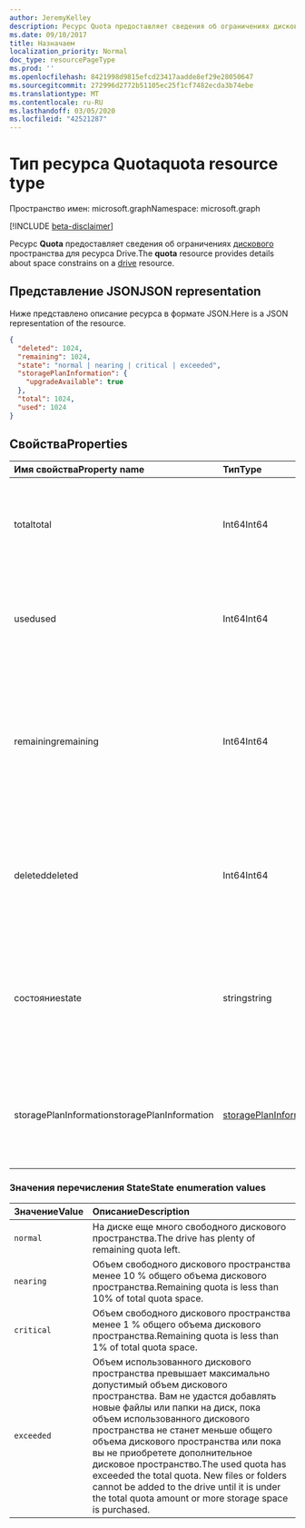 ```yaml
---
author: JeremyKelley
description: Ресурс Quota предоставляет сведения об ограничениях дискового пространства для ресурса Drive.
ms.date: 09/10/2017
title: Назначаем
localization_priority: Normal
doc_type: resourcePageType
ms.prod: ''
ms.openlocfilehash: 8421998d9815efcd23417aadde8ef29e28050647
ms.sourcegitcommit: 272996d2772b51105ec25f1cf7482ecda3b74ebe
ms.translationtype: MT
ms.contentlocale: ru-RU
ms.lasthandoff: 03/05/2020
ms.locfileid: "42521287"
---
```

# <a name="quota-resource-type"></a><span data-ttu-id="4dc66-103">Тип ресурса Quota</span><span class="sxs-lookup"><span data-stu-id="4dc66-103">quota resource type</span></span>

<span data-ttu-id="4dc66-104">Пространство имен: microsoft.graph</span><span class="sxs-lookup"><span data-stu-id="4dc66-104">Namespace: microsoft.graph</span></span>

[!INCLUDE [beta-disclaimer](../../includes/beta-disclaimer.md)]

<span data-ttu-id="4dc66-105">Ресурс **Quota** предоставляет сведения об ограничениях [дискового](drive.md) пространства для ресурса Drive.</span><span class="sxs-lookup"><span data-stu-id="4dc66-105">The **quota** resource provides details about space constrains on a [drive](drive.md) resource.</span></span>

## <a name="json-representation"></a><span data-ttu-id="4dc66-106">Представление JSON</span><span class="sxs-lookup"><span data-stu-id="4dc66-106">JSON representation</span></span>

<span data-ttu-id="4dc66-107">Ниже представлено описание ресурса в формате JSON.</span><span class="sxs-lookup"><span data-stu-id="4dc66-107">Here is a JSON representation of the resource.</span></span>

<!-- {
  "blockType": "resource",
  "optionalProperties": [ ],
  "@odata.type": "microsoft.graph.quota"
}-->

```json
{
  "deleted": 1024,
  "remaining": 1024,
  "state": "normal | nearing | critical | exceeded",
  "storagePlanInformation": {
    "upgradeAvailable": true
  },
  "total": 1024,
  "used": 1024
}
```

## <a name="properties"></a><span data-ttu-id="4dc66-108">Свойства</span><span class="sxs-lookup"><span data-stu-id="4dc66-108">Properties</span></span>

| <span data-ttu-id="4dc66-109">Имя свойства</span><span class="sxs-lookup"><span data-stu-id="4dc66-109">Property name</span></span> | <span data-ttu-id="4dc66-110">Тип</span><span class="sxs-lookup"><span data-stu-id="4dc66-110">Type</span></span>   | <span data-ttu-id="4dc66-111">Описание</span><span class="sxs-lookup"><span data-stu-id="4dc66-111">Description</span></span>                                                                 |
|:--------------|:-------|:----------------------------------------------------------------------------|
| <span data-ttu-id="4dc66-112">total</span><span class="sxs-lookup"><span data-stu-id="4dc66-112">total</span></span>         | <span data-ttu-id="4dc66-113">Int64</span><span class="sxs-lookup"><span data-stu-id="4dc66-113">Int64</span></span>  | <span data-ttu-id="4dc66-p101">Общий объем разрешенного дискового пространства в байтах. Только для чтения.</span><span class="sxs-lookup"><span data-stu-id="4dc66-p101">Total allowed storage space, in bytes. Read-only.</span></span>                           |
| <span data-ttu-id="4dc66-116">used</span><span class="sxs-lookup"><span data-stu-id="4dc66-116">used</span></span>          | <span data-ttu-id="4dc66-117">Int64</span><span class="sxs-lookup"><span data-stu-id="4dc66-117">Int64</span></span>  | <span data-ttu-id="4dc66-p102">Общий объем использованного дискового пространства в байтах. Только для чтения.</span><span class="sxs-lookup"><span data-stu-id="4dc66-p102">Total space used, in bytes. Read-only.</span></span>                                      |
| <span data-ttu-id="4dc66-120">remaining</span><span class="sxs-lookup"><span data-stu-id="4dc66-120">remaining</span></span>     | <span data-ttu-id="4dc66-121">Int64</span><span class="sxs-lookup"><span data-stu-id="4dc66-121">Int64</span></span>  | <span data-ttu-id="4dc66-p103">Общий объем дискового пространства, оставшегося до достижения максимальной квоты, в байтах. Только для чтения.</span><span class="sxs-lookup"><span data-stu-id="4dc66-p103">Total space remaining before reaching the quota limit, in bytes. Read-only.</span></span> |
| <span data-ttu-id="4dc66-124">deleted</span><span class="sxs-lookup"><span data-stu-id="4dc66-124">deleted</span></span>       | <span data-ttu-id="4dc66-125">Int64</span><span class="sxs-lookup"><span data-stu-id="4dc66-125">Int64</span></span>  | <span data-ttu-id="4dc66-p104">Общий объем дискового пространства, занятого файлами в корзине, в байтах. Только для чтения.</span><span class="sxs-lookup"><span data-stu-id="4dc66-p104">Total space consumed by files in the recycle bin, in bytes. Read-only.</span></span>      |
| <span data-ttu-id="4dc66-128">состояние</span><span class="sxs-lookup"><span data-stu-id="4dc66-128">state</span></span>         | <span data-ttu-id="4dc66-129">string</span><span class="sxs-lookup"><span data-stu-id="4dc66-129">string</span></span> | <span data-ttu-id="4dc66-p105">Значение перечисления, указывающее состояние дискового пространства. Только для чтения.</span><span class="sxs-lookup"><span data-stu-id="4dc66-p105">Enumeration value that indicates the state of the storage space. Read-only.</span></span> |
| <span data-ttu-id="4dc66-132">storagePlanInformation</span><span class="sxs-lookup"><span data-stu-id="4dc66-132">storagePlanInformation</span></span>  | [<span data-ttu-id="4dc66-133">storagePlanInformation</span><span class="sxs-lookup"><span data-stu-id="4dc66-133">storagePlanInformation</span></span>](storageplaninformation.md) | <span data-ttu-id="4dc66-134">Сведения о планах квот хранилища диска.</span><span class="sxs-lookup"><span data-stu-id="4dc66-134">Information about the drive's storage quota plans.</span></span> <span data-ttu-id="4dc66-135">Только в личном хранилище OneDrive.</span><span class="sxs-lookup"><span data-stu-id="4dc66-135">Only in Personal OneDrive.</span></span>|

### <a name="state-enumeration-values"></a><span data-ttu-id="4dc66-136">Значения перечисления State</span><span class="sxs-lookup"><span data-stu-id="4dc66-136">State enumeration values</span></span>

| <span data-ttu-id="4dc66-137">Значение</span><span class="sxs-lookup"><span data-stu-id="4dc66-137">Value</span></span>      | <span data-ttu-id="4dc66-138">Описание</span><span class="sxs-lookup"><span data-stu-id="4dc66-138">Description</span></span>                                                                                                                                                                 |
|:-----------|:----------------------------------------------------------------------------------------------------------------------------------------------------------------------------|
| `normal`   | <span data-ttu-id="4dc66-139">На диске еще много свободного дискового пространства.</span><span class="sxs-lookup"><span data-stu-id="4dc66-139">The drive has plenty of remaining quota left.</span></span>                                                                                                                               |
| `nearing`  | <span data-ttu-id="4dc66-140">Объем свободного дискового пространства менее 10 % общего объема дискового пространства.</span><span class="sxs-lookup"><span data-stu-id="4dc66-140">Remaining quota is less than 10% of total quota space.</span></span>                                                                                                                      |
| `critical` | <span data-ttu-id="4dc66-141">Объем свободного дискового пространства менее 1 % общего объема дискового пространства.</span><span class="sxs-lookup"><span data-stu-id="4dc66-141">Remaining quota is less than 1% of total quota space.</span></span>                                                                                                                       |
| `exceeded` | <span data-ttu-id="4dc66-p107">Объем использованного дискового пространства превышает максимально допустимый объем дискового пространства. Вам не удастся добавлять новые файлы или папки на диск, пока объем использованного дискового пространства не станет меньше общего объема дискового пространства или пока вы не приобретете дополнительное дисковое пространство.</span><span class="sxs-lookup"><span data-stu-id="4dc66-p107">The used quota has exceeded the total quota. New files or folders cannot be added to the drive until it is under the total quota amount or more storage space is purchased.</span></span> |

<!--
{
  "type": "#page.annotation",
  "description": "The quota facet provides information about how much space the OneDrive has available.",
  "keywords": "quota,available,remaining,used",
  "section": "documentation",
  "tocPath": "Facets/Quota",
  "suppressions": []
}
-->
